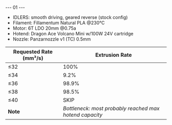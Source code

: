 --- 01 ---
- IDLERS: smooth driving, geared reverse (stock config)
- Filament: Fillamentum Natural PLA @230°C
- Motor: 6T LDO 20mm @0.75a
- Hotend: Dragon Ace Volcano Mini w/100W 24V cartridge
- Nozzle: Panzarnozzle v1 (TC) 0.5mm

| Requested Rate (mm³/s) | Extrusion Rate |
|------------------------|--------------|
| ≤32                   | 100%         |
| ≤34                   | 9.2%         |
| ≤36                   | 98.9%        |
| ≤38                   | 98.5%        |
| ≤40                   | SKIP         |
| **Note**              | *Bottleneck: most probably reached max hotend capacity* |
